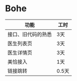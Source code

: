 # Bohe

| 功能 | 工时 |
|--|--|
| 接口、旧代码的熟悉 | 3天 |
| 医生列表页 | 3天
| 医生详情页 | 3天
| 美恰接入 | 1天
| 链接跳转 | 0.5天       
